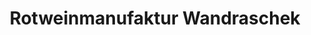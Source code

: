 ---
title: "Rotweinmanufaktur Wandraschek"
url: /krems-an-der-donau/rotweinmanufaktur-wandraschek/
shop: Wein
---